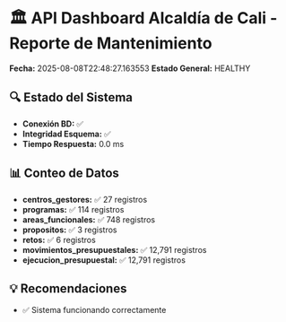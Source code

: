 
# 🏛️ API Dashboard Alcaldía de Cali - Reporte de Mantenimiento
**Fecha:** 2025-08-08T22:48:27.163553
**Estado General:** HEALTHY

## 🔍 Estado del Sistema
- **Conexión BD:** ✅
- **Integridad Esquema:** ✅
- **Tiempo Respuesta:** 0.0 ms

## 📊 Conteo de Datos
- **centros_gestores:** ✅ 27 registros
- **programas:** ✅ 114 registros
- **areas_funcionales:** ✅ 748 registros
- **propositos:** ✅ 3 registros
- **retos:** ✅ 6 registros
- **movimientos_presupuestales:** ✅ 12,791 registros
- **ejecucion_presupuestal:** ✅ 12,791 registros

## 💡 Recomendaciones
- ✅ Sistema funcionando correctamente
